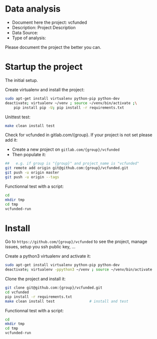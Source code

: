 # Data analysis
- Document here the project: vcfunded
- Description: Project Description
- Data Source:
- Type of analysis:

Please document the project the better you can.

# Startup the project

The initial setup.

Create virtualenv and install the project:
```bash
sudo apt-get install virtualenv python-pip python-dev
deactivate; virtualenv ~/venv ; source ~/venv/bin/activate ;\
    pip install pip -U; pip install -r requirements.txt
```

Unittest test:
```bash
make clean install test
```

Check for vcfunded in gitlab.com/{group}.
If your project is not set please add it:

- Create a new project on `gitlab.com/{group}/vcfunded`
- Then populate it:

```bash
##   e.g. if group is "{group}" and project_name is "vcfunded"
git remote add origin git@github.com:{group}/vcfunded.git
git push -u origin master
git push -u origin --tags
```

Functionnal test with a script:

```bash
cd
mkdir tmp
cd tmp
vcfunded-run
```

# Install

Go to `https://github.com/{group}/vcfunded` to see the project, manage issues,
setup you ssh public key, ...

Create a python3 virtualenv and activate it:

```bash
sudo apt-get install virtualenv python-pip python-dev
deactivate; virtualenv -ppython3 ~/venv ; source ~/venv/bin/activate
```

Clone the project and install it:

```bash
git clone git@github.com:{group}/vcfunded.git
cd vcfunded
pip install -r requirements.txt
make clean install test                # install and test
```
Functionnal test with a script:

```bash
cd
mkdir tmp
cd tmp
vcfunded-run
```
